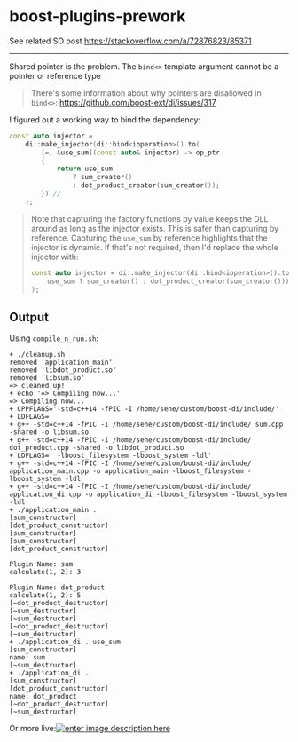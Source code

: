 # boost-plugins-prework

See related SO post https://stackoverflow.com/a/72876823/85371

-----

Shared pointer is the problem. The `bind<>` template argument cannot be a pointer or reference type

> There's some information about why pointers are disallowed in `bind<>`: https://github.com/boost-ext/di/issues/317

I figured out a working way to bind the dependency:

```c++
const auto injector =
    di::make_injector(di::bind<ioperation>().to(
        [=, &use_sum](const auto& injector) -> op_ptr
        {
            return use_sum
                ? sum_creator()
                : dot_product_creator(sum_creator());
        }) //
    );
```

> Note that capturing the factory functions by value keeps the DLL around as long as the injector exists. This is safer than capturing by reference.
> Capturing the `use_sum` by reference highlights that the injector is dynamic. If that's not required, then I'd replace the whole injector with:
> 
> ```c++
> const auto injector = di::make_injector(di::bind<ioperation>().to(
>     use_sum ? sum_creator() : dot_product_creator(sum_creator())) //
> );
> ```

## Output

Using `compile_n_run.sh`:

    + ./cleanup.sh
    removed 'application_main'
    removed 'libdot_product.so'
    removed 'libsum.so'
    => cleaned up!
    + echo '=> Compiling now...'
    => Compiling now...
    + CPPFLAGS='-std=c++14 -fPIC -I /home/sehe/custom/boost-di/include/'
    + LDFLAGS=
    + g++ -std=c++14 -fPIC -I /home/sehe/custom/boost-di/include/ sum.cpp -shared -o libsum.so
    + g++ -std=c++14 -fPIC -I /home/sehe/custom/boost-di/include/ dot_product.cpp -shared -o libdot_product.so
    + LDFLAGS=' -lboost_filesystem -lboost_system -ldl'
    + g++ -std=c++14 -fPIC -I /home/sehe/custom/boost-di/include/ application_main.cpp -o application_main -lboost_filesystem -lboost_system -ldl
    + g++ -std=c++14 -fPIC -I /home/sehe/custom/boost-di/include/ application_di.cpp -o application_di -lboost_filesystem -lboost_system -ldl
    + ./application_main .
    [sum_constructor]
    [dot_product_constructor]
    [sum_constructor]
    [sum_constructor]
    [dot_product_constructor]
    
    Plugin Name: sum
    calculate(1, 2): 3
    
    Plugin Name: dot_product
    calculate(1, 2): 5
    [~dot_product_destructor]
    [~sum_destructor]
    [~sum_destructor]
    [~dot_product_destructor]
    [~sum_destructor]
    + ./application_di . use_sum
    [sum_constructor]
    name: sum
    [~sum_destructor]
    + ./application_di .
    [sum_constructor]
    [dot_product_constructor]
    name: dot_product
    [~dot_product_destructor]
    [~sum_destructor]

Or more live:[![enter image description here][1]][1]


  [1]: https://i.stack.imgur.com/RHpT7.gif

